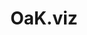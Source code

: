 ---
title: OaK.viz
dateMonthYear: March 2021
description: Visualization program that allows users to create and modify environments of their liking.
type: projects
topic: project
link: "https://github.com/kashyab12/OaKviz"
image: "/images/projects/oakviz.png"
weight: 4
---